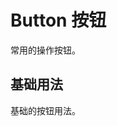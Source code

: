 # Button 按钮

常用的操作按钮。

## 基础用法

基础的按钮用法。

<ClientOnly>
<component-case>
<template v-slot:case>
    <t-button>default</t-button>
    <t-button type="primary">primary</t-button>
    <t-button type="success">success</t-button>
    <t-button type="warning">warning</t-button>
    <t-button type="danger">danger</t-button>
    <t-button type="info">info</t-button>
    <t-button type="text">text</t-button>
    <br><br>
    <t-button plain>default</t-button>
    <t-button plain type="primary">primary</t-button>
    <t-button plain type="success">success</t-button>
    <t-button plain type="warning">warning</t-button>
    <t-button plain type="danger">danger</t-button>
    <t-button plain type="info">info</t-button>
    <t-button plain type="text">text</t-button>
    <br><br>
    <t-button round>default</t-button>
    <t-button round type="primary">primary</t-button>
    <t-button round type="success">success</t-button>
    <t-button round type="warning">warning</t-button>
    <t-button round type="danger">danger</t-button>
    <t-button round type="info">info</t-button>
    <t-button round type="text">text</t-button>
</template>

<template v-slot:code-desc>

使用`type`、`plain`、`round`属性来定义 Button 的样式。

</template>

<template v-slot:code>

``` html
<t-button>default</t-button>
<t-button type="primary">primary</t-button>
<t-button type="success">success</t-button>
<t-button type="warning">warning</t-button>
<t-button type="danger">danger</t-button>
<t-button type="info">info</t-button>
<t-button type="text">text</t-button>
<br><br>
<t-button plain>default</t-button>
<t-button plain type="primary">primary</t-button>
<t-button plain type="success">success</t-button>
<t-button plain type="warning">warning</t-button>
<t-button plain type="danger">danger</t-button>
<t-button plain type="info">info</t-button>
<t-button plain type="text">text</t-button>
<br><br>
<t-button round>default</t-button>
<t-button round type="primary">primary</t-button>
<t-button round type="success">success</t-button>
<t-button round type="warning">warning</t-button>
<t-button round type="danger">danger</t-button>
<t-button round type="info">info</t-button>
<t-button round type="text">text</t-button>
```

</template>
</component-case>
</ClientOnly>